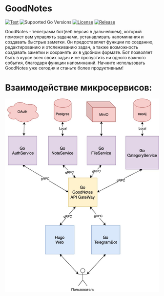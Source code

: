 # GoodNotes

[![Test](https://github.com/good1hare/MateMind/actions/workflows/ci.yml/badge.svg)](https://github.com/good1hare/MateMind/blob/master/.github/workflows/ci.yml)
![Supported Go Versions](https://img.shields.io/badge/Go-1.21-lightgrey.svg)
[![License](https://img.shields.io/github/license/good1hare/GoodNotes.svg)](https://github.com/good1hare/MateMind/blob/master/LICENSE)
[![Release](https://img.shields.io/github/v/release/good1hare/MateMind.svg)](https://github.com/good1hare/GoodNotes/releases/)

GoodNotes - телеграмм бот(веб версия в дальнейшем), который поможет вам управлять задачами, устанавливать напоминания и создавать быстрые заметки.
Он предоставляет функции по созданию, редактированию и отслеживанию задач, а также возможность создавать заметки и
сохранять их в удобном формате. Бот позволяет быть в курсе всех своих задач и не пропустить ни одного важного события,
благодаря функции напоминаний. Начните использовать GoodNotes уже сегодня и станьте более продуктивным!

# Взаимодействие микросервисов:
![GoodNotes.jpg](docs%2FGoodNotes.jpg)